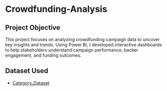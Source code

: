 # Crowdfunding-Analysis
## Project Objective
This project focuses on analyzing crowdfunding campaign data to uncover key insights and trends. Using Power BI, I developed interactive dashboards to help stakeholders understand campaign performance, backer engagement, and funding outcomes.

## Dataset Used
- <a href="https://github.com/Prajwal180/Crowdfunding-Analysis/blob/main/crowdfunding_Category.xlsx">Category_Dataset</a>
